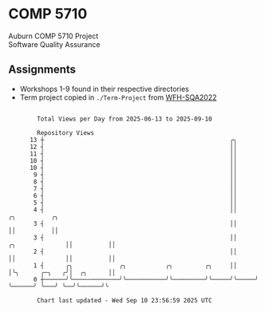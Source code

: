 # COMP 5710
Auburn COMP 5710 Project  
Software Quality Assurance

## Assignments
- Workshops 1-9 found in their respective directories
- Term project copied in `./Term-Project` from [WFH-SQA2022](https://github.com/wumphlett/WFH-SQA2022-AUBURN)

```

        Total Views per Day from 2025-06-13 to 2025-09-10

        Repository Views
      13 ┼                                                    ╭╮
      12 ┤                                                    ││
      11 ┤                                                    ││
      10 ┤                                                    ││
      10 ┤                                                    ││
       9 ┤                                                    ││
       8 ┤                                                    ││
       7 ┤                                                    ││
       6 ┤                                                    ││
       5 ┤                                                    ││
       4 ┤                                                    ││                     ╭╮          ╭╮
       3 ┤                                                    ││                     ││          ││
       3 ┤                                                    ││     ╭╮              ││          ││
       2 ┤                                                    ││     ││              ││          ││
       1 ┤      ╭╮             ╭╮           ╭╮         ╭╮     ││     │╰╮      ╭─╮   ╭╯│  ╭╮      ││
       0 ┼──────╯╰─────────────╯╰───────────╯╰─────────╯╰─────╯╰─────╯ ╰──────╯ ╰───╯ ╰──╯╰──────╯╰

        Chart last updated - Wed Sep 10 23:56:59 2025 UTC
        
```
